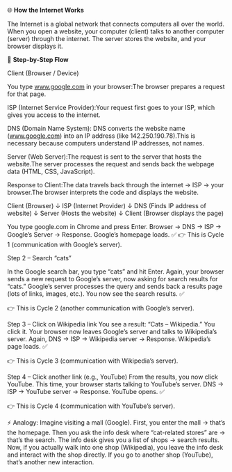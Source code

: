 🌐 **How the Internet Works**

The Internet is a global network that connects computers all over the world. When you open a website, your computer (client) talks to another computer (server) through the internet. The server stores the website, and your browser displays it.

🔄 **Step-by-Step Flow**

Client (Browser / Device)

You type www.google.com in your browser:The browser prepares a request for that page.

ISP (Internet Service Provider):Your request first goes to your ISP, which gives you access to the internet.

DNS (Domain Name System): DNS converts the website name (www.google.com) into an IP address (like 142.250.190.78).This is necessary because computers understand IP addresses, not names.

Server (Web Server):The request is sent to the server that hosts the website.The server processes the request and sends back the webpage data (HTML, CSS, JavaScript).

Response to Client:The data travels back through the internet → ISP → your browser.The browser interprets the code and displays the website.

Client (Browser)
   ↓
ISP (Internet Provider)
   ↓
DNS (Finds IP address of website)
   ↓
Server (Hosts the website)
   ↓
Client (Browser displays the page)


You type google.com in Chrome and press Enter.
Browser → DNS → ISP → Google’s Server → Response.
Google’s homepage loads. ✅
👉 This is Cycle 1 (communication with Google’s server).

Step 2 – Search “cats”

In the Google search bar, you type “cats” and hit Enter.
Again, your browser sends a new request to Google’s server, now asking for search results for “cats.”
Google’s server processes the query and sends back a results page (lots of links, images, etc.).
You now see the search results. ✅

👉 This is Cycle 2 (another communication with Google’s server).

Step 3 – Click on Wikipedia link
You see a result: “Cats – Wikipedia.”
You click it.
Your browser now leaves Google’s server and talks to Wikipedia’s server.
Again, DNS → ISP → Wikipedia server → Response.
Wikipedia’s page loads. ✅

👉 This is Cycle 3 (communication with Wikipedia’s server).

Step 4 – Click another link (e.g., YouTube)
From the results, you now click YouTube.
This time, your browser starts talking to YouTube’s server.
DNS → ISP → YouTube server → Response.
YouTube opens. ✅

👉 This is Cycle 4 (communication with YouTube’s server).


⚡ Analogy:
Imagine visiting a mall (Google).
First, you enter the mall → that’s the homepage.
Then you ask the info desk where “cat-related stores” are → that’s the search.
The info desk gives you a list of shops → search results.
Now, if you actually walk into one shop (Wikipedia), you leave the info desk and interact with the shop directly.
If you go to another shop (YouTube), that’s another new interaction.